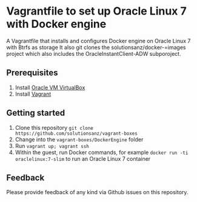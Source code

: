 # Vagrantfile to set up Oracle Linux 7 with Docker engine
A Vagrantfile that installs and configures Docker engine on Oracle Linux 7 with Btrfs as storage 
It also git clones the solutionsanz/docker-=images project which also includes the OracleInstantClient-ADW subporoject. 

## Prerequisites
1. Install [Oracle VM VirtualBox](https://www.virtualbox.org/wiki/Downloads)
2. Install [Vagrant](https://vagrantup.com/)

## Getting started
1. Clone this repository `git clone https://github.com/solutionsanz/vagrant-boxes`
2. Change into the `vagrant-boxes/DockerEngine` folder
3. Run `vagrant up; vagrant ssh`
4. Within the guest, run Docker commands, for example `docker run -ti oraclelinux:7-slim` to run an Oracle Linux 7 container

## Feedback
Please provide feedback of any kind via Github issues on this repository.

